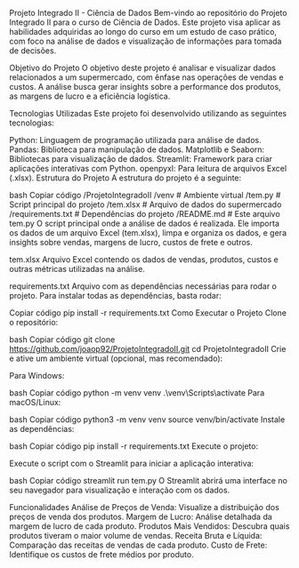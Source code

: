 Projeto Integrado II - Ciência de Dados
Bem-vindo ao repositório do Projeto Integrado II para o curso de Ciência de Dados. Este projeto visa aplicar as habilidades adquiridas ao longo do curso em um estudo de caso prático, com foco na análise de dados e visualização de informações para tomada de decisões.

Objetivo do Projeto
O objetivo deste projeto é analisar e visualizar dados relacionados a um supermercado, com ênfase nas operações de vendas e custos. A análise busca gerar insights sobre a performance dos produtos, as margens de lucro e a eficiência logística.

Tecnologias Utilizadas
Este projeto foi desenvolvido utilizando as seguintes tecnologias:

Python: Linguagem de programação utilizada para análise de dados.
Pandas: Biblioteca para manipulação de dados.
Matplotlib e Seaborn: Bibliotecas para visualização de dados.
Streamlit: Framework para criar aplicações interativas com Python.
openpyxl: Para leitura de arquivos Excel (.xlsx).
Estrutura do Projeto
A estrutura do projeto é a seguinte:

bash
Copiar código
/ProjetoIntegradoII
    /venv                  # Ambiente virtual
    /tem.py                # Script principal do projeto
    /tem.xlsx              # Arquivo de dados do supermercado
    /requirements.txt      # Dependências do projeto
    /README.md             # Este arquivo
tem.py
O script principal onde a análise de dados é realizada. Ele importa os dados de um arquivo Excel (tem.xlsx), limpa e organiza os dados, e gera insights sobre vendas, margens de lucro, custos de frete e outros.

tem.xlsx
Arquivo Excel contendo os dados de vendas, produtos, custos e outras métricas utilizadas na análise.

requirements.txt
Arquivo com as dependências necessárias para rodar o projeto. Para instalar todas as dependências, basta rodar:

Copiar código
pip install -r requirements.txt
Como Executar o Projeto
Clone o repositório:

bash
Copiar código
git clone https://github.com/joaop92/ProjetoIntegradoII.git
cd ProjetoIntegradoII
Crie e ative um ambiente virtual (opcional, mas recomendado):

Para Windows:

bash
Copiar código
python -m venv venv
.\venv\Scripts\activate
Para macOS/Linux:

bash
Copiar código
python3 -m venv venv
source venv/bin/activate
Instale as dependências:

bash
Copiar código
pip install -r requirements.txt
Execute o projeto:

Execute o script com o Streamlit para iniciar a aplicação interativa:

bash
Copiar código
streamlit run tem.py
O Streamlit abrirá uma interface no seu navegador para visualização e interação com os dados.

Funcionalidades
Análise de Preços de Venda: Visualize a distribuição dos preços de venda dos produtos.
Margem de Lucro: Análise detalhada da margem de lucro de cada produto.
Produtos Mais Vendidos: Descubra quais produtos tiveram o maior volume de vendas.
Receita Bruta e Líquida: Comparação das receitas de vendas de cada produto.
Custo de Frete: Identifique os custos de frete médios por produto.

